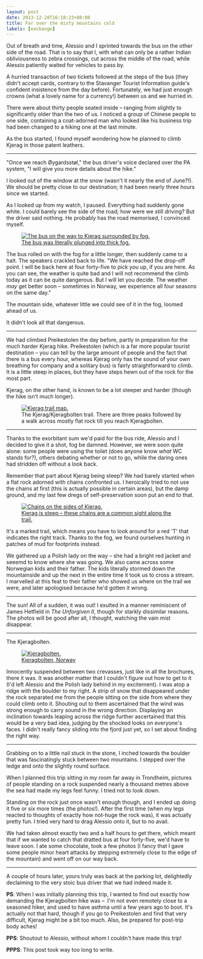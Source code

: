 ```yaml
---
layout: post
date: 2013-12-28T16:18:23+08:00
title: Far over the misty mountains cold
labels: [exchange]
---
```

Out of breath and time, Alessio and I sprinted towards the bus on the other side of the road. That is to say that I, with what can only be a rather Indian obliviousness to zebra crossings, cut across the middle of the road, while Alessio patiently waited for vehicles to pass by.

A hurried transaction of two tickets followed at the steps of the bus (they didn't accept cards, contrary to the Stavanger Tourist Information guide's confident insistence from the day before). Fortunately, we had just enough crowns (what a lovely name for a currency!) between us and we hurried in.

There were about thirty people seated inside – ranging from slightly to significantly older than the two of us. I noticed a group of Chinese people to one side, containing a coat-adorned man who looked like his business trip had been changed to a hiking one at the last minute.

As the bus started, I found myself wondering how he planned to climb Kjerag in those patent leathers.

***

"Once we reach Øygardsstøl," the bus driver's voice declared over the PA system, "I will give you more details about the hike."

I looked out of the window at the snow (wasn't it nearly the end of June?!). We should be pretty close to our destination; it had been nearly three hours since we started.

As I looked up from my watch, I paused. Everything had suddenly gone white. I could barely see the side of the road; how were we still driving? But the driver said nothing. He probably has the road memorised, I convinced myself.

<figure>
	<a rel="lightbox" href="http://farm4.staticflickr.com/3669/11598021785_5de4ebe2b0_h.jpg">
		<img src="http://farm4.staticflickr.com/3669/11598021785_5de4ebe2b0_h.jpg" alt="The bus on the way to Kjerag surrounded by fog.">
	</a>
	<figcaption><a href="http://www.flickr.com/photos/spinning-arrow/11598021785">The bus was literally plunged into thick fog.</a></figcaption>
</figure>

The bus rolled on with the fog for a little longer, then suddenly came to a halt. The speakers crackled back to life. "We have reached the drop-off point. I will be back here at four forty-five to pick you up, if you are here. As you can see, the weather is quite bad and I will not recommend the climb today as it can be quite dangerous. But I will let you decide. The weather *may* get better soon – sometimes in Norway, we experience all four seasons on the same day."

The mountain side, whatever little we could see of it in the fog, loomed ahead of us.

It didn't look all that dangerous.

***

We had climbed Preikestolen the day before, partly in preparation for the much harder Kjerag hike. Preikestolen (which is a far more popular tourist destination – you can tell by the large amount of people and the fact that there is a bus every hour, whereas Kjerag only has the sound of your own breathing for company and a solitary bus) is fairly straightforward to climb. It is a little steep in places, but they have steps hewn out of the rock for the most part.

Kjerag, on the other hand, is known to be a lot steeper and harder (though the hike isn't much longer).

<figure>
	<a rel="lightbox" href="http://lh6.googleusercontent.com/-NK22Tr7jZbo/Ur6B-pL1OhI/AAAAAAAAA0c/OoUQxaRa74E/s1600/kjerag_trail.jpg">
		<img src="http://lh6.googleusercontent.com/-NK22Tr7jZbo/Ur6B-pL1OhI/AAAAAAAAA0c/OoUQxaRa74E/s1600/kjerag_trail.jpg" alt="Kjerag trail map.">
	</a>
	<figcaption>The Kjerag/Kjeragbolten trail. There are three peaks followed by a walk across mostly flat rock till you reach Kjeragbolten.</figcaption>
</figure>

***

Thanks to the exorbitant sum we'd paid for the bus ride, Alessio and I decided to give it a shot, fog be damned. However, we were soon quite alone: some people were using the toilet (does anyone know *what* WC stands for?), others debating whether or not to go, while the daring ones had stridden off without a look back.

Remember that part about Kjerag being steep? We had barely started when a flat rock adorned with chains confronted us. I heroically tried to not use the chains at first (this is actually possible in certain areas), but the damp ground, and my last few dregs of self-preservation soon put an end to that.

<figure>
	<a rel="lightbox" href="http://farm8.staticflickr.com/7450/11598248623_fb41638b95_h.jpg">
		<img src="http://farm8.staticflickr.com/7450/11598248623_fb41638b95_h.jpg" alt="Chains on the sides of Kjerag.">
	</a>
	<figcaption><a href="http://www.flickr.com/photos/spinning-arrow/11598248623">Kjerag is steep – these chains are a common sight along the trail.</a></figcaption>
</figure>

It's a marked trail, which means you have to look around for a red 'T' that indicates the right track. Thanks to the fog, we found ourselves hunting in patches of mud for footprints instead.

We gathered up a Polish lady on the way – she had a bright red jacket and seeemd to know where she was going. We also came across some Norwegian kids and their father. The kids literally stormed down the mountainside and up the next in the entire time it took us to cross a stream. I marvelled at this feat to their father who showed us where on the trail we were, and later apologised because he'd gotten it wrong.

***

The sun! All of a sudden, it was out! I exulted in a manner reminiscent of James Hetfield in *The Unforgiven II*, though for starkly dissimilar reasons. The photos will be good after all, I thought, watching the vain mist disappear.

***

The Kjeragbolten.

<figure>
	<a rel="lightbox" href="http://farm6.staticflickr.com/5546/11598380844_5ee5edd73b_h.jpg">
		<img src="http://farm6.staticflickr.com/5546/11598380844_5ee5edd73b_h.jpg" alt="Kjeragbolten.">
	</a>
	<figcaption><a href="http://www.flickr.com/photos/spinning-arrow/11598380844">Kjeragbolten, Norway</a></figcaption>
</figure>

Innocently suspended between two crevasses, just like in all the brochures, there it was. It was another matter that I couldn't figure out how to get to it (I'd left Alessio and the Polish lady behind in my excitement).  I was atop a ridge with the boulder to my right. A strip of snow that disappeared under the rock separated me from the people sitting on the side from where they could climb onto it. Shouting out to them ascertained that the wind was strong enough to carry sound in the wrong direction. Displaying an inclination towards leaping across the ridge further ascertained that this would be a very bad idea, judging by the shocked looks on everyone's faces. I didn't really fancy sliding into the fjord just yet, so I set about finding the right way.

***

Grabbing on to a little nail stuck in the stone, I inched towards the boulder that was fascinatingly stuck between two mountains. I stepped over the ledge and onto the slightly round surface.

When I planned this trip sitting in my room far away in Trondheim, pictures of people standing on a rock suspended nearly a thousand metres above the sea had made my legs feel funny. I tried not to look down.

Standing on the rock just once wasn't enough though, and I ended up doing it five or six more times (the photos!). After the first time (when my legs reacted to thoughts of exactly how not-huge the rock was), it was actually pretty fun. I tried very hard to drag Alessio onto it, but to no avail.

We had taken almost exactly two and a half hours to get there, which meant that if we wanted to catch that dratted bus at four forty-five, we'd have to leave soon. I ate some chocolate, took a few photos (I fancy that I gave some people minor heart attacks by stepping extremely close to the edge of the mountain) and went off on our way back.

***

A couple of hours later, yours truly was back at the parking lot, delightedly declaiming to the very stoic bus driver that we had indeed made it.

**PS**: When I was initially planning this trip, I wanted to find out exactly how demanding the Kjeragbolten hike was –  I'm not even remotely close to a seasoned hiker, and used to have asthma until a few years ago to boot. It's actually not that hard, though if you go to Preikestolen and find that very difficult, Kjerag might be a bit too much. Also, be prepared for post-trip body aches!

**PPS**: Shoutout to Alessio, without whom I couldn't have made this trip!

**PPPS**: This post took way too long to write.